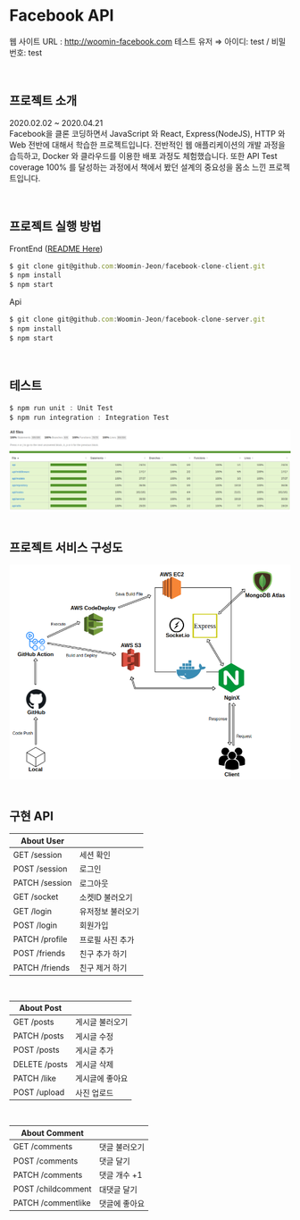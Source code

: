 # Facebook API

웹 사이트 URL : http://woomin-facebook.com
테스트 유저 ⇒ 아이디: test / 비밀번호: test

<br />

## 프로젝트 소개

2020.02.02 ~ 2020.04.21  
Facebook을 클론 코딩하면서 JavaScript 와 React, Express(NodeJS), HTTP 와 Web 전반에 대해서 학습한 프로젝트입니다. 전반적인 웹 애플리케이션의 개발 과정을 습득하고, Docker 와 클라우드를 이용한 배포 과정도 체험했습니다. 또한 API Test coverage 100% 를 달성하는 과정에서 책에서 봤던 설계의 중요성을 몸소 느낀 프로젝트입니다.

<br />

## 프로젝트 실행 방법

FrontEnd ([README Here](https://github.com/Woomin-Jeon/facebook-clone-client))

```javascript
$ git clone git@github.com:Woomin-Jeon/facebook-clone-client.git
$ npm install
$ npm start
```

Api

```javascript
$ git clone git@github.com:Woomin-Jeon/facebook-clone-server.git
$ npm install
$ npm start
```

<br />

## 테스트

```javascript
$ npm run unit : Unit Test
$ npm run integration : Integration Test
```

<img src="./img/testcoverage100.png" />

<br />
<br />

## 프로젝트 서비스 구성도

<img src="./img/아키텍처.png" />

<br />
<br />

## 구현 API

| **About User** |                   |
| -------------- | ----------------- |
| GET /session   | 세션 확인         |
| POST /session  | 로그인            |
| PATCH /session | 로그아웃          |
| GET /socket    | 소켓ID 불러오기   |
| GET /login     | 유저정보 불러오기 |
| POST /login    | 회원가입          |
| PATCH /profile | 프로필 사진 추가  |
| POST /friends  | 친구 추가 하기    |
| PATCH /friends | 친구 제거 하기    |

<br />

| **About Post** |                   |
| -------------- | ----------------- |
| GET /posts     | 게시글 불러오기   |
| PATCH /posts   | 게시글 수정       |
| POST /posts    | 게시글 추가       |
| DELETE /posts  | 게시글 삭제       |
| PATCH /like    | 게시글에 좋아요   |
| POST /upload   | 사진 업로드       |

<br />

| **About Comment**  |                |
| ------------------ | -------------- |
| GET /comments      | 댓글 불러오기  |
| POST /comments     | 댓글 달기      |
| PATCH /comments    | 댓글 개수 +1   |
| POST /childcomment | 대댓글 달기    |
| PATCH /commentlike | 댓글에 좋아요  |
